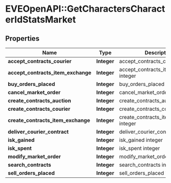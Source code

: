 # EVEOpenAPI::GetCharactersCharacterIdStatsMarket

## Properties
Name | Type | Description | Notes
------------ | ------------- | ------------- | -------------
**accept_contracts_courier** | **Integer** | accept_contracts_courier integer | [optional] 
**accept_contracts_item_exchange** | **Integer** | accept_contracts_item_exchange integer | [optional] 
**buy_orders_placed** | **Integer** | buy_orders_placed integer | [optional] 
**cancel_market_order** | **Integer** | cancel_market_order integer | [optional] 
**create_contracts_auction** | **Integer** | create_contracts_auction integer | [optional] 
**create_contracts_courier** | **Integer** | create_contracts_courier integer | [optional] 
**create_contracts_item_exchange** | **Integer** | create_contracts_item_exchange integer | [optional] 
**deliver_courier_contract** | **Integer** | deliver_courier_contract integer | [optional] 
**isk_gained** | **Integer** | isk_gained integer | [optional] 
**isk_spent** | **Integer** | isk_spent integer | [optional] 
**modify_market_order** | **Integer** | modify_market_order integer | [optional] 
**search_contracts** | **Integer** | search_contracts integer | [optional] 
**sell_orders_placed** | **Integer** | sell_orders_placed integer | [optional] 


